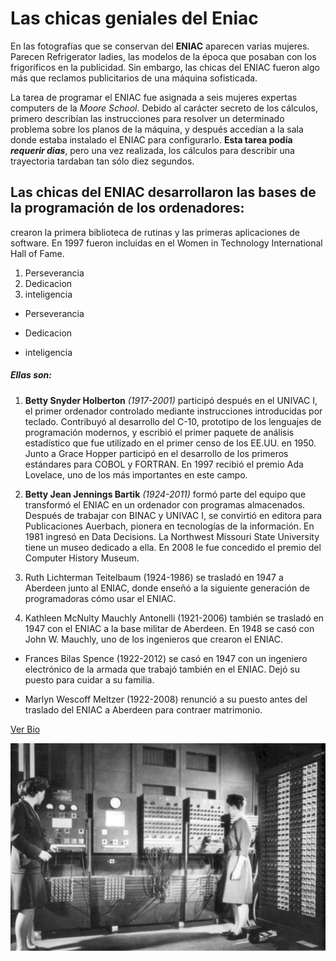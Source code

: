 # Las chicas geniales del Eniac
En las fotografías que se conservan del **ENIAC** aparecen varias mujeres. Parecen Refrigerator ladies, las modelos de la época que posaban con los frigoríficos en la publicidad. Sin embargo, las chicas del ENIAC fueron algo más que reclamos publicitarios de una máquina sofisticada.

La tarea de programar el ENIAC fue asignada a seis mujeres expertas computers de la _Moore School_. Debido al carácter secreto de los cálculos, primero describían las instrucciones para resolver un determinado problema sobre los planos de la máquina, y después accedían a la sala donde estaba instalado el ENIAC para configurarlo. **Esta tarea podía _requerir dias_**, pero una vez realizada, los cálculos para describir una trayectoria tardaban tan sólo diez segundos.

## Las chicas del ENIAC desarrollaron las bases de la programación de los ordenadores: 
crearon la primera biblioteca de rutinas y las primeras aplicaciones de software. En 1997 fueron incluidas en el Women in Technology International Hall of Fame.

1. Perseverancia
2. Dedicacion
3. inteligencia

* Perseverancia
+ Dedicacion
- inteligencia

##### Ellas son:

1. **Betty Snyder Holberton** *(1917-2001)* participó después en el UNIVAC I, el primer ordenador controlado mediante instrucciones introducidas por teclado. Contribuyó al desarrollo del C-10,  prototipo de los lenguajes de programación modernos, y escribió el primer paquete de análisis estadístico que fue utilizado en el primer censo de los EE.UU. en 1950. Junto a Grace Hopper participó en el desarrollo de los primeros estándares para COBOL y FORTRAN. En 1997 recibió el premio Ada Lovelace, uno de los más importantes  en este campo.

2. __Betty Jean Jennings Bartik__ _(1924-2011)_ formó parte del equipo que transformó el ENIAC en un ordenador con programas almacenados. Después de trabajar con BINAC y UNIVAC I, se convirtió en editora para Publicaciones Auerbach, pionera en tecnologías de la información. En 1981 ingresó en Data Decisions. La Northwest Missouri State University tiene un museo dedicado a ella. En 2008 le fue concedido el premio del Computer History Museum.

3. Ruth Lichterman Teitelbaum (1924-1986) se trasladó en 1947 a Aberdeen junto al ENIAC, donde enseñó a la siguiente generación de programadoras cómo usar el ENIAC.

4. Kathleen McNulty Mauchly Antonelli (1921-2006) también se trasladó en 1947 con el ENIAC a la base militar de Aberdeen. En 1948 se casó con John W. Mauchly, uno de los ingenieros que crearon el ENIAC.

* Frances Bilas Spence (1922-2012) se casó en 1947 con un ingeniero electrónico de la armada que trabajó también en el ENIAC. Dejó su puesto para cuidar a su familia.

- Marlyn Wescoff Meltzer (1922-2008)​ renunció a su puesto antes del traslado del ENIAC a Aberdeen para contraer matrimonio.

[Ver Bio](https://mujeresconciencia.com/2017/09/29/las-chicas-del-eniac-1946-1955/)

![alt text](https://github.com/carrillocaren-21/superHeroinas/blob/main/chicasEniac.gif "Las chicas trabajando en Eniac")
